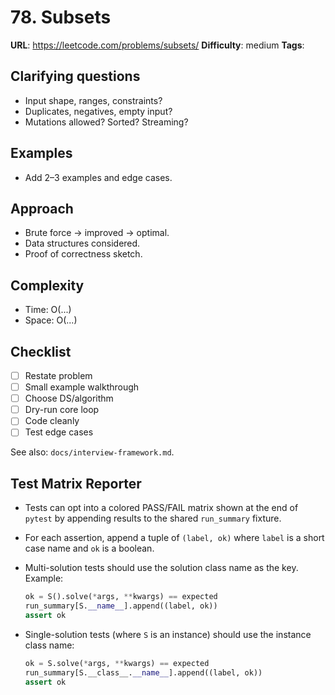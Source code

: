 
# 78. Subsets

**URL**: https://leetcode.com/problems/subsets/
**Difficulty**: medium
**Tags**: 

## Clarifying questions
- Input shape, ranges, constraints?
- Duplicates, negatives, empty input?
- Mutations allowed? Sorted? Streaming?

## Examples
- Add 2–3 examples and edge cases.

## Approach
- Brute force -> improved -> optimal.
- Data structures considered.
- Proof of correctness sketch.

## Complexity
- Time: O(...)
- Space: O(...)

## Checklist
- [ ] Restate problem
- [ ] Small example walkthrough
- [ ] Choose DS/algorithm
- [ ] Dry-run core loop
- [ ] Code cleanly
- [ ] Test edge cases

See also: `docs/interview-framework.md`.

## Test Matrix Reporter
- Tests can opt into a colored PASS/FAIL matrix shown at the end of `pytest` by appending results to the shared `run_summary` fixture.
- For each assertion, append a tuple of `(label, ok)` where `label` is a short case name and `ok` is a boolean.
- Multi-solution tests should use the solution class name as the key. Example:

  ```python
  ok = S().solve(*args, **kwargs) == expected
  run_summary[S.__name__].append((label, ok))
  assert ok
  ```

- Single-solution tests (where `S` is an instance) should use the instance class name:

  ```python
  ok = S.solve(*args, **kwargs) == expected
  run_summary[S.__class__.__name__].append((label, ok))
  assert ok
  ```
